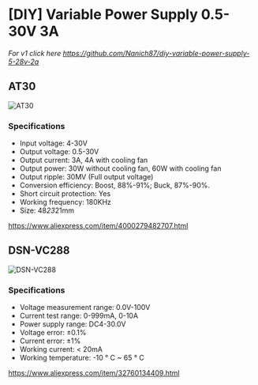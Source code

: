 # [DIY] Variable Power Supply 0.5-30V 3A

*For v1 click here https://github.com/Nanich87/diy-variable-power-supply-5-28v-2a*

## AT30

![AT30](https://github.com/Nanich87/diy-variable-power-supply-1-30v-3a/blob/master/images/at30.jpg)

### Specifications

- Input voltage: 4-30V
- Output voltage: 0.5-30V
- Output current: 3A, 4A with cooling fan
- Output power: 30W without cooling fan, 60W with cooling fan
- Output ripple: 30MV (Full output voltage)
- Conversion efficiency: Boost, 88%-91%; Buck, 87%-90%.
- Short circuit protection: Yes
- Working frequency: 180KHz
- Size: 48*23*21mm

https://www.aliexpress.com/item/4000279482707.html

## DSN-VC288

![DSN-VC288](https://github.com/Nanich87/diy-variable-power-supply-1-30v-3a/blob/master/images/DSN-VC288.jpg)

### Specifications

- Voltage measurement range: 0.0V-100V
- Current test range: 0-999mA, 0-10A
- Power supply range: DC4-30.0V
- Voltage error: ±0.1%
- Current error: ±1%
- Working current: < 20mA
- Working temperature: -10 ° C ~ 65 ° C

https://www.aliexpress.com/item/32760134409.html
